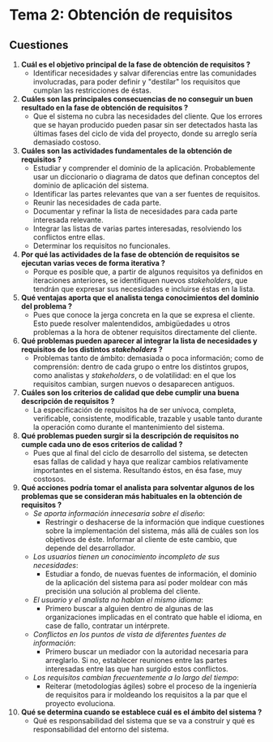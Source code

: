 # Tema 2: Obtención de requisitos

## Cuestiones

1. __Cuál es el objetivo principal de la fase de obtención de requisitos ?__
    - Identificar necesidades y salvar diferencias entre las comunidades involucradas, para poder definir y "destilar" los requisitos que cumplan las restricciones de éstas.
1. __Cuáles son las principales consecuencias de no conseguir un buen resultado en la fase de obtención de requisitos ?__
    - Que el sistema no cubra las necesidades del cliente. Que los errores que se hayan producido pueden pasar sin ser detectados hasta las últimas fases del ciclo de vida del proyecto, donde su arreglo sería demasiado costoso.
1. __Cuáles son las actividades fundamentales de la obtención de requisitos ?__
    - Estudiar y comprender el dominio de la aplicación. Probablemente usar un diccionario o diagrama de datos que definan conceptos del dominio de aplicación del sistema.
    - Identificar las partes relevantes que van a ser fuentes de requisitos.
    - Reunir las necesidades de cada parte.
    - Documentar y refinar la lista de necesidades para cada parte interesada relevante.
    - Integrar las listas de varias partes interesadas, resolviendo los conflictos entre ellas.
    - Determinar los requisitos no funcionales.
1. __Por qué las actividades de la fase de obtención de requisitos se ejecutan varias veces de forma iterativa ?__
    - Porque es posible que, a partir de algunos requisitos ya definidos en iteraciones anteriores, se identifiquen nuevos *stakeholders*, que tendrán que expresar sus necesidades e incluirse éstas en la lista.
1. __Qué ventajas aporta que el analista tenga conocimientos del dominio del problema ?__
    - Pues que conoce la jerga concreta en la que se expresa el cliente. Esto puede resolver malentendidos, ambigüedades u otros problemas a la hora de obtener requisitos directamente del cliente.
1. __Qué problemas pueden aparecer al integrar la lista de necesidades y requisitos de los distintos *stakeholders* ?__
    - Problemas tanto de ámbito: demasiada o poca información; como de comprensión: dentro de cada grupo o entre los distintos grupos, como analistas y *stakeholders*, o de volatilidad: en el que los requisitos cambian, surgen nuevos o desaparecen antiguos.
1. __Cuáles son los criterios de calidad que debe cumplir una buena descripción de requisitos ?__
    - La especificación de requisitos ha de ser unívoca, completa, verificable, consistente, modificable, trazable y usable tanto durante la operación como durante el mantenimiento del sistema.
1. __Qué problemas pueden surgir si la descripción de requisitos no cumple cada uno de esos criterios de calidad ?__
    - Pues que al final del ciclo de desarrollo del sistema, se detecten esas fallas de calidad y haya que realizar cambios relativamente importantes en el sistema. Resultando éstos, en ésa fase, muy costosos.
1. __Qué acciones podría tomar el analista para solventar algunos de los problemas que se consideran más habituales en la obtención de requisitos ?__
    - *Se aporta información innecesaria sobre el diseño*:
        - Restringir o deshacerse de la información que indique cuestiones sobre la implementación del sistema, más allá de cuáles son los objetivos de éste. Informar al cliente de este cambio, que depende del desarrollador.
    - *Los usuarios tienen un conocimiento incompleto de sus necesidades*:
        - Estudiar a fondo, de nuevas fuentes de información, el dominio de la aplicación del sistema para así poder moldear con más precisión una solución al problema del cliente.
    - *El usuario y el analista no hablan el mismo idioma*:
        - Primero buscar a alguien dentro de algunas de las organizaciones implicadas en el contrato que hable el idioma, en case de fallo, contratar un intérprete.
    - *Conflictos en los puntos de vista de diferentes fuentes de información*:
        - Primero buscar un mediador con la autoridad necesaria para arreglarlo. Si no, establecer reuniones entre las partes interesadas entre las que han surgido estos conflictos.
    - *Los requisitos cambian frecuentemente a lo largo del tiempo*:
        - Reiterar (metodologías ágiles) sobre el proceso de la ingeniería de requisitos para ir moldeando los requisitos a la par que el proyecto evoluciona.
1. __Qué se determina cuando se establece cuál es el ámbito del sistema ?__
    - Qué es responsabilidad del sistema que se va a construir y qué es responsabilidad del entorno del sistema.
